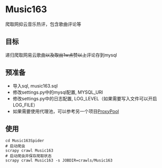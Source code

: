 # Music163
爬取网抑云音乐热评，包含歌曲评论等

## 目标
递归爬取网易云歌曲~~以及取出1w点赞以上~~评论存到mysql

## 预准备
- 导入sql, music163.sql
- 修改settings.py中的mysql配置, MYSQL_URI
- 修改settings.py中的日志配置, LOG_LEVEL（如果需要写入文件可以开启LOG_FILE）
- 如果需要使用代理池，可以参考另一个项目[ProxyPool](https://github.com/jhao104/proxy_pool)

## 使用

```shell
cd Music163Spider
# 启动爬虫
scrapy crawl Music163 
# 启动爬虫并保存爬取状态
scrapy crawl Music163 -s JOBDIR=crawls/Music163
```

